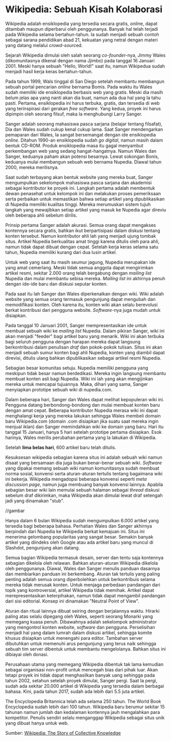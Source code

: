 # Wikipedia: Sebuah Kisah Kolaborasi

Wikipedia adalah ensiklopedia yang tersedia secara gratis, *onlin*e, dapat ditambah maupun diperbarui oleh penggunanya. Banyak hal telah terjadi pada Wikipedia selama bertahun-tahun. Ia sudah menjadi sebuah contoh sebagai sarana pendidikan abad 21, kekuatan yang netral dengan materi yang datang melalui *crowd-sourc*ed.

Sejarah Wikipedia dimulai oleh salah seorang *co-founde*r-nya, Jimmy Wales (dikomunitasnya dikenal dengan nama Jjimbo) pada tanggal 16 Januari 2001. Meski hanya sebuah "Hello, World!" saat itu, namun Wikipedua sudah menjadi hasil kerja keras bertahun-tahun. 

Pada tahun 1999, Wals tinggal di San Diego setelah membantu membangun sebuah portal pencarian *online* bernama Bomis. Pada waktu itu Wales sudah memiliki ide ensiklopedia berbasis web yang gratis. Meski dia masih belum jelas apa yang nanti akan dia buat, namun ada dua hal yang Ia tahu pasti. Pertama, ensiklopedia ini harus terbuka, gratis, dan tersedia di web yang terinspirasi dari gerakan *free software*. Yang kedua, proyek ini harus dipimpin oleh seorang filsuf, maka Ia menghubungi Larry Sanger. 

Sanger adalah seorang mahasiswa pasca sarjana (belajar tentang filsafat), Dia dan Wales sudah cukup kenal cukup lama. Saat Sanger mendengarkan pemaparan dari Wales, Ia sangat bersemangat dengan ide ensiklopedia *online*. Ditahun 1990-an ensiklopedia sudah *go digital*, namun masih dalam bentuk CD-ROM. Produk ensiklopedia masa itu gagal menyambut perkembangan web yang sedang hangat-hangatnya. Namun Wales dan Sanger, keduanya paham akan potensi besarnya. Lewat sokongan Bonis, keduanya mulai membangun sebuah web bernama Nupedia. Diawal tahun 2000, mereka merilisnya. 

Saat sudah terbayang akan bentuk website yang mereka buat, Sanger mengumpulkan sekelompok mahasiswa pasca sarjana dan akademisi sebagai kontributor ke proyek ini. Langkah pertama adalah membentuk dewan penasehat untuk kelompok ini dan melakukan proses pemeriksaan serta perbaikan untuk memastikan bahwa setiap artikel yang dipublikasikan di Nupedia memiliki kualitas tinggi. Mereka merumuskan sistem tujuh langkah yang mewajibkan setiap artikel yang masuk ke Nupedia agar direviu oleh beberapa ahli sebelum dirilis. 

Prinsip pertama Sanger adalah akurasi. Semua orang dapat mengakses kontennya secara gratis, bahkan ikut berpartisipasi dalam diskusi tentang konten tersebut. Namun kontributor ahli lah yang menjadi ujung tombak situs. Artikel Nupedia berkualitas amat tinggi karena ditulis oleh para ahli, namun tidak dapat dibuat dengan cepat. Setelah kerja keras selama satu tahun, Nupedia memiliki kurang dari dua lusin artikel. 

Untuk web yang saat itu masih seumur jagung, Nupedia merupakan ide yang amat cemerlang. Meski tidak semua anggota dapat mengirimkan artikel resmi, sekitar 2.000 orang telah bergabung dengan *mailing list* Nupedia dan mulai membantu sebisa mereka. *Mailing list* ini akhirnya penuh dengan ide-ide baru dan diskusi seputar konten. 

Pada saat itu lah Sanger dan Wales diperkenalkan dengan wiki. Wiki adalah website yang semua orang termasuk pengunjung dapat mengubah dan memodifikasi konten. Oleh karena itu, konten wiki akan selalu berevolusi berkat kontribusi dari pengguna website. *Software*-nya juga mudah untuk disiapkan. 

Pada tanggal 10 Januari 2001, Sanger mempresentasikan ide untuk membuat sebuah wiki ke *mailing list* Nupedia. Dalam pikiran Sanger, wiki ini akan menjadi "feeder" bagi artikel baru yang menarik. Wiki ini akan terbuka bagi seluruh pengguna dengan harapan mereka dapat langsung berkontribusi dalam penulisan *draf* dan pokok-pokok tulisan. Situs ini akan menjadi sebuah sumur konten bagi ahli Nupedia, konten yang diambil dapat direvisi, ditulis ulang bahkan dipublikasikan sebagai artikel resmi Nupedia. 

Sebagian besar komunitas setuju. Nupedia memiliki pengguna yang meskipun tidak besar namun berdedikasi. Mereka ingin langsung membantu membuat konten asli bagi Nupedia. Wiki ini lah yang akan mengijinkan mereka untuk mencapai tujuannya. Maka, dihari yang sama, Sanger menyiapkan prototipe sebuah wiki di nupedia.com. 

Dalam beberapa hari, Sanger dan Wales dapat melihat kepopuleran wiki ini. Pengguna datang berbondong-bondong dan mulai membuat konten baru dengan amat cepat. Beberapa kontributor Nupedia merasa wiki ini dapat menghalangi kerja yang mereka lakukan sehingga Wales membeli domain baru Wikipedia.com (domain .com disiapkan jika suatu saat mereka ingin menjual iklan) dan Sanger memindahkan wiki ke domain yang baru. Hari itu tanggal 15 Januari, hanya 5 hari setelah prototipe pertama disiapkan. Esok harinya, Wales merilis perubahan pertama yang Ia lakukan di Wikipedia. 

Setelah **lima belas hari**, 600 artikel baru telah ditulis. 

Kesuksesan wikipedia sebagian karena situs ini adalah sebuah wiki namun disaat yang bersamaan dia juga bukan benar-benar sebuah wiki. *Software* yang dipakai memang sebuah wiki namun komunitasnya sudah membuat norma sosial, konvensi serta aturan-aturan tertulis tentang bagaimana wiki ini bekerja. Wikipedia mengadopsi beberapa konvensi seperti *meta discussion page*, namun juga membuang banyak konvensi lainnya. Apabila sebagian besar wiki lain memulai sebuah halaman sebagai *thread* diskusi sebelum draf dikirimkan, maka Wikipedia akan dimulai lewat draf setengah jadi yang dinamakan "stub". 

//gambar

Hanya dalam 6 bulan Wikipedia sudah mengumpulkan 6.000 artikel yang tersedia bagi beberapa bahasa. Perhatian Wales dan Sanger akhirnya berpindah dari Nupedia ke Wikipedia berkat kemajuan ini. Situs ini menerima gelombang popularitas yang sangat besar. Semakin banyak artikel yang diindeks oleh Google atau ada artikel baru yang muncul di Slashdot, pengunjung akan datang. 

Semua bagian Wikipedia termasuk desain, server dan tentu saja kontennya sebagian dikelola oleh relawan. Bahkan aturan-aturan Wikipedia dikelola oleh penggunanya. Diawal, Wales dan Sanger menulis panduan dasarnya dan membiarkan panduan ini berkembang. Aturan tak tertulis yang paling penting adalah semua orang diperbolehkan untuk berkontribuis selama mereka tidak merusak konten. Untuk menjaga perbedaan pandangan dari topik yang kontroversial, artikel Wikipedia tidak memihak. Artikel dapat merepresentasikan keterpihakan, namun tidak dapat mengambil pandangan dari sisi editorial. Konsep ini dinamakan "Neutral Point of View". 

Aturan dan ritual lainnya dibuat seiring dengan berjalannya waktu. Hirarki paling atas selalu dipegang oleh Wales, seperti seorang Monarki yang memegang kuasa penuh. Dibawahnya adalah sekelompok administrator yang mengontrol konten website, *software* dan pengguna. Perselisihan menjadi hal yang  dalam lumrah dalam diskusi artikel, sehingga komite khusus disiapkan untuk menengahi para editor. Tambahan server dibutuhkan untuk memenuhi arus pengunjung yang terus naik sehingga sebuah tim server dibentuk untuk membantu mengelolanya. Bahkan situs ini dibiayai oleh donasi. 

Perusahaan utama yang memegang Wikipedia dibentuk tak lama kemudian sebagai organisasi non-profit untuk mencegah bias dari pihak luar. Akan tetapi proyek ini tidak dapat menghasilkan banyak uang sehingga pada tahun 2002, setahun setelah proyek dimulai, Sanger pergi. Saat Ia pergi, sudah ada sekitar 20.000 artikel di Wikipedia yang tersedia dalam berbagai bahasa. Kini, pada tahun 2017, sudah ada lebih dari 5.5 juta artikel. 

The Encyclopedia Britannica telah ada selama 250 tahun. The World Book Encyclopedia sudah lebih dari 100 tahun. Wikipedia baru berumur sekitar 15 tahunan namun jumlah dan kedalaman kontennya jauh mengalahkan para kompetitor. Penulis sendiri selalu menganggap Wikipedia sebagai situs unik yang dibuat hanya untuk web. 



Sumber: [Wikipedia: The Story of Collective Knowledge](http://thehistoryoftheweb.com/wikipedia-story-collective-knowledge/)